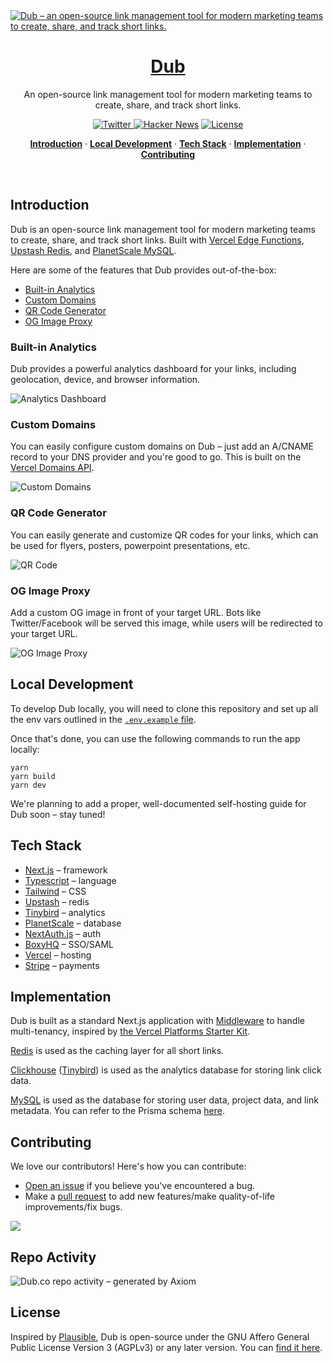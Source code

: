 <a href="https://dub.co">
  <img alt="Dub – an open-source link management tool for modern marketing teams to create, share, and track short links." src="https://user-images.githubusercontent.com/28986134/200727801-6355c62e-60b5-45d7-a83d-44b11545e471.png">
  <h1 align="center">Dub</h1>
</a>

<p align="center">
  An open-source link management tool for modern marketing teams to create, share, and track short links.
</p>

<p align="center">
  <a href="https://twitter.com/dubdotco">
    <img src="https://img.shields.io/twitter/follow/dubdotco?style=flat&label=%40dubdotco&logo=twitter&color=0bf&logoColor=fff" alt="Twitter" />
  </a>
  <a href="https://news.ycombinator.com/item?id=32939407"><img src="https://img.shields.io/badge/Hacker%20News-255-%23FF6600" alt="Hacker News"></a>
  <a href="https://github.com/steven-tey/dub/blob/main/LICENSE">
    <img src="https://img.shields.io/github/license/steven-tey/dub?label=license&logo=github&color=f80&logoColor=fff" alt="License" />
  </a>
</p>

<p align="center">
  <a href="#introduction"><strong>Introduction</strong></a> ·
  <a href="#local-development"><strong>Local Development</strong></a> ·
  <a href="#tech-stack"><strong>Tech Stack</strong></a> ·
  <a href="#implementation"><strong>Implementation</strong></a> ·
  <a href="#contributing"><strong>Contributing</strong></a>
</p>
<br/>

## Introduction

Dub is an open-source link management tool for modern marketing teams to create, share, and track short links. Built with [Vercel Edge Functions](http://vercel.com/edge), [Upstash Redis](https://docs.upstash.com/redis), and [PlanetScale MySQL](https://planetscale.com/).

Here are some of the features that Dub provides out-of-the-box:

- [Built-in Analytics](#built-in-analytics)
- [Custom Domains](#custom-domains)
- [QR Code Generator](#qr-code-generator)
- [OG Image Proxy](#og-image-proxy)

### Built-in Analytics

Dub provides a powerful analytics dashboard for your links, including geolocation, device, and browser information.

![Analytics Dashboard](https://user-images.githubusercontent.com/28986134/200727883-40fe9e62-93a2-48b6-8316-4ce3e6f490f0.png)

### Custom Domains

You can easily configure custom domains on Dub – just add an A/CNAME record to your DNS provider and you're good to go. This is built on the [Vercel Domains API](https://domains-api.vercel.app/).

![Custom Domains](https://user-images.githubusercontent.com/28986134/200727913-432734b4-4fc7-46ef-b09f-cc8262dc8a0d.png)

### QR Code Generator

You can easily generate and customize QR codes for your links, which can be used for flyers, posters, powerpoint presentations, etc.

![QR Code](https://user-images.githubusercontent.com/28986134/200727932-2259628b-8f89-4017-896d-a355940222db.png)

### OG Image Proxy

Add a custom OG image in front of your target URL. Bots like Twitter/Facebook will be served this image, while users will be redirected to your target URL.

![OG Image Proxy](https://user-images.githubusercontent.com/28986134/200727958-e8a5ac24-644b-45c6-8018-41c4dea25cd1.gif)

## Local Development

To develop Dub locally, you will need to clone this repository and set up all the env vars outlined in the [`.env.example` file](https://github.com/steven-tey/dub/blob/main/.env.example).

Once that's done, you can use the following commands to run the app locally:

```
yarn
yarn build
yarn dev
```

We're planning to add a proper, well-documented self-hosting guide for Dub soon – stay tuned!

## Tech Stack

- [Next.js](https://nextjs.org/) – framework
- [Typescript](https://www.typescriptlang.org/) – language
- [Tailwind](https://tailwindcss.com/) – CSS
- [Upstash](https://upstash.com/) – redis
- [Tinybird](https://tinybird.com/) – analytics
- [PlanetScale](https://planetscale.com/) – database
- [NextAuth.js](https://next-auth.js.org/) – auth
- [BoxyHQ](https://boxyhq.com/enterprise-sso) – SSO/SAML
- [Vercel](https://vercel.com/) – hosting
- [Stripe](https://stripe.com/) – payments

## Implementation

Dub is built as a standard Next.js application with [Middleware](https://nextjs.org/docs/advanced-features/middleware) to handle multi-tenancy, inspired by [the Vercel Platforms Starter Kit](https://github.com/vercel/platforms).

[Redis](https://redis.io/) is used as the caching layer for all short links.

[Clickhouse](https://clickhouse.com/) ([Tinybird](https://tinybird.com/)) is used as the analytics database for storing link click data.

[MySQL](https://www.mysql.com/) is used as the database for storing user data, project data, and link metadata. You can refer to the Prisma schema [here](/prisma/schema.prisma).

## Contributing

We love our contributors! Here's how you can contribute:

- [Open an issue](https://github.com/steven-tey/dub/issues) if you believe you've encountered a bug.
- Make a [pull request](https://github.com/steven-tey/dub/pull) to add new features/make quality-of-life improvements/fix bugs.

<a href="https://github.com/steven-tey/dub/graphs/contributors">
  <img src="https://contrib.rocks/image?repo=steven-tey/dub" />
</a>

## Repo Activity

![Dub.co repo activity – generated by Axiom](https://repobeats.axiom.co/api/embed/c90805656bae44a62c62b38222270d5f697fcfb1.svg "Repobeats analytics image")

## License

Inspired by [Plausible](https://plausible.io/), Dub is open-source under the GNU Affero General Public License Version 3 (AGPLv3) or any later version. You can [find it here](https://github.com/steven-tey/dub/blob/main/LICENSE.md).
